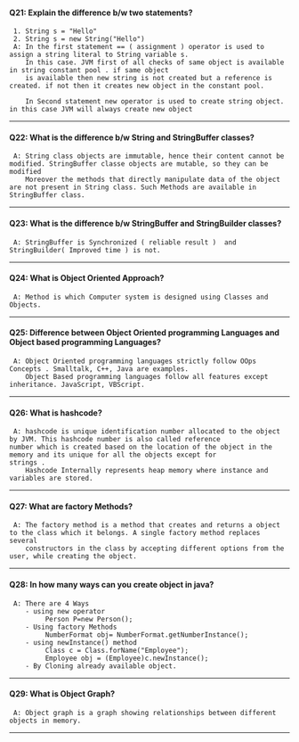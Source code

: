 #### Q21: Explain the difference b/w two statements?
     1. String s = "Hello"
     2. String s = new String("Hello")
     A: In the first statement == ( assignment ) operator is used to assign a string literal to String variable s. 
        In this case. JVM first of all checks of same object is available in string constant pool . if same object 
        is available then new string is not created but a reference is created. if not then it creates new object in the constant pool.

        In Second statement new operator is used to create string object. in this case JVM will always create new object
---

#### Q22: What is the difference b/w String and StringBuffer classes?
     A: String class objects are immutable, hence their content cannot be modified. StringBuffer classe objects are mutable, so they can be modified
        Moreover the methods that directly manipulate data of the object are not present in String class. Such Methods are available in StringBuffer class.
---

#### Q23: What is the difference b/w StringBuffer and StringBuilder classes?
     A: StringBuffer is Synchronized ( reliable result )  and StringBuilder( Improved time ) is not. 
---

#### Q24: What is Object Oriented Approach?
     A: Method is which Computer system is designed using Classes and Objects.
---

#### Q25: Difference between Object Oriented programming Languages and Object based programming Languages?
     A: Object Oriented programming languages strictly follow OOps Concepts . Smalltalk, C++, Java are examples. 
        Object Based programming languages follow all features except inheritance. JavaScript, VBScript.
---

#### Q26: What is hashcode?
     A: hashcode is unique identification number allocated to the object by JVM. This hashcode number is also called reference             number which is created based on the location of the object in the memory and its unique for all the objects except for            strings . 
        Hashcode Internally represents heap memory where instance and variables are stored.
---

#### Q27: What are factory Methods?
     A: The factory method is a method that creates and returns a object to the class which it belongs. A single factory method replaces several
        constructors in the class by accepting different options from the user, while creating the object.
---

#### Q28: In how many ways can you create object in java?
     A: There are 4 Ways 
        - using new operator
             Person P=new Person();
        - Using factory Methods
             NumberFormat obj= NumberFormat.getNumberInstance();
        - using newInstance() method
             Class c = Class.forName("Employee");
             Employee obj = (Employee)c.newInstance();
        - By Cloning already available object.
---

#### Q29: What is Object Graph?
     A: Object graph is a graph showing relationships between different objects in memory.
---
